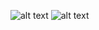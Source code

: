 ![alt text](https://github.com/user-attachments/assets/8debce67-5e65-4ce8-8337-e87565905a93)
![alt text](https://github.com/user-attachments/assets/db40c6ba-e4ab-4f05-b64b-b3a959fed1ef)
